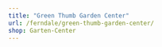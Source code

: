 ```yaml
---
title: "Green Thumb Garden Center"
url: /ferndale/green-thumb-garden-center/
shop: Garten-Center
---
```

